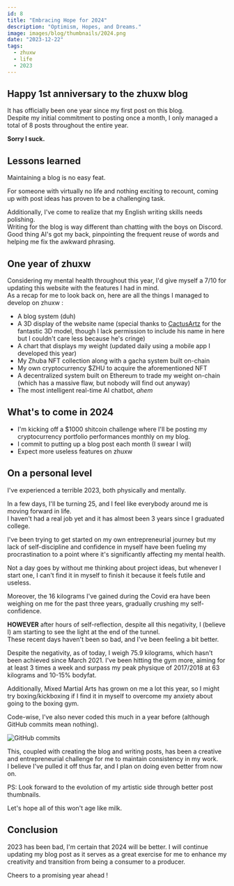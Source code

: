 ```yaml
---
id: 8
title: "Embracing Hope for 2024"
description: "Optimism, Hopes, and Dreams."
image: images/blog/thumbnails/2024.png
date: "2023-12-22"
tags:
  - zhuxw
  - life
  - 2023
---
```


## Happy 1st anniversary to the zhuxw blog

It has officially been one year since my first post on this blog. \
Despite my initial commitment to posting once a month, I only managed a total of
8 posts throughout the entire year.

**Sorry I suck.**

## Lessons learned

Maintaining a blog is no easy feat.

For someone with virtually no life and nothing exciting to recount, coming up
with post ideas has proven to be a challenging task.

Additionally, I've come to realize that my English writing skills needs
polishing. \
Writing for the blog is way different than chatting with the boys on Discord. \
Good thing AI's got my back, pinpointing the frequent reuse of words and helping
me fix the awkward phrasing.

## One year of zhuxw

Considering my mental health throughout this year, I'd give myself a 7/10 for
updating this website with the features I had in mind.\
As a recap for me to look back on, here are all the things I managed to develop on
zhuxw :

- A blog system (duh)
- A 3D display of the website name (special thanks to
  [CactusArtz](https://cactusartz.artstation.com/) for the fantastic 3D model,
  though I lack permission to include his name in here but I couldn't care less
  because he's cringe)
- A chart that displays my weight (updated daily using a mobile app I developed
  this year)
- My Zhuba NFT collection along with a gacha system built on-chain
- My own cryptocurrency $ZHU to acquire the aforementioned NFT
- A decentralized system built on Ethereum to trade my weight on-chain (which
  has a massive flaw, but nobody will find out anyway)
- The most intelligent real-time AI chatbot, _ahem_

## What's to come in 2024

- I'm kicking off a $1000 shitcoin challenge where I'll be posting my
  cryptocurrency portfolio performances monthly on my blog.
- I commit to putting up a blog post each month (I swear I will)
- Expect more useless features on zhuxw

## On a personal level

I've experienced a terrible 2023, both physically and mentally.

In a few days, I'll be turning 25, and I feel like everybody around me is moving
forward in life. \
I haven't had a real job yet and it has almost been 3 years since I graduated college.

I've been trying to get started on my own entrepreneurial journey but my lack of
self-discipline and confidence in myself have been fueling my procrastination to
a point where it's significantly affecting my mental health.

Not a day goes by without me thinking about project ideas, but whenever I start
one, I can't find it in myself to finish it because it feels futile and useless.

Moreover, the 16 kilograms I've gained during the Covid era have been weighing
on me for the past three years, gradually crushing my self-confidence.

**HOWEVER** after hours of self-reflection, despite all this negativity, I
(believe I) am starting to see the light at the end of the tunnel. \
These recent days haven't been so bad, and I've been feeling a bit better.

Despite the negativity, as of today, I weigh 75.9 kilograms, which hasn't been
achieved since March 2021. I've been hitting the gym more, aiming for at least 3
times a week and surpass my peak physique of 2017/2018 at 63 kilograms and
10-15% bodyfat.

Additionally, Mixed Martial Arts has grown on me a lot this year, so I might try
boxing/kickboxing if I find it in myself to overcome my anxiety about going to
the boxing gym.

Code-wise, I've also never coded this much in a year before (although GitHub
commits mean nothing).

![GitHub commits](/images/blog/8-commits.png)

This, coupled with creating the blog and writing posts, has been a creative and
entrepreneurial challenge for me to maintain consistency in my work. \
I believe I've pulled it off thus far, and I plan on doing even better from now on.

PS: Look forward to the evolution of my artistic side through better post
thumbnails.

Let's hope all of this won't age like milk.

## Conclusion

2023 has been bad, I'm certain that 2024 will be better. I will continue
updating my blog post as it serves as a great exercise for me to enhance my
creativity and transition from being a consumer to a producer.

Cheers to a promising year ahead !
